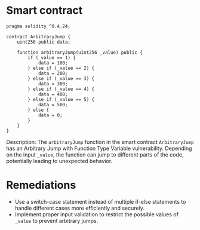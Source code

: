 # Smart contract

```solidity
pragma solidity ^0.4.24;

contract ArbitraryJump {
    uint256 public data;

    function arbitraryJump(uint256 _value) public {
        if (_value == 1) {
            data = 100;
        } else if (_value == 2) {
            data = 200;
        } else if (_value == 3) {
            data = 300;
        } else if (_value == 4) {
            data = 400;
        } else if (_value == 5) {
            data = 500;
        } else {
            data = 0;
        }
    }
}
```

Description: The `arbitraryJump` function in the smart contract `ArbitraryJump` has an Arbitrary Jump with Function Type Variable vulnerability. Depending on the input `_value`, the function can jump to different parts of the code, potentially leading to unexpected behavior.

# Remediations

- Use a switch-case statement instead of multiple if-else statements to handle different cases more efficiently and securely.
- Implement proper input validation to restrict the possible values of `_value` to prevent arbitrary jumps.